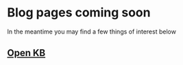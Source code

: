 # Blog pages coming soon

In the meantime you may find a few things of interest below

## [Open KB](kb/README.md)

